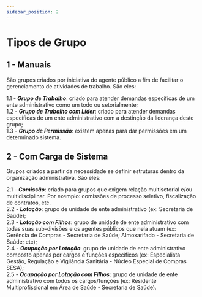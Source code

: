 ```yaml
---
sidebar_position: 2
---
```


# Tipos de Grupo

## 1 - Manuais

São grupos criados por iniciativa do agente público a fim de facilitar o gerenciamento de atividades de trabalho. São eles:

1.1 - ***Grupo de Trabalho***: criado para atender demandas específicas de um ente administrativo como um todo ou setorialmente;  
1.2 - ***Grupo de Trabalho com Líder***: criado para atender demandas específicas de um ente administrativo com a destinção da liderança 
deste grupo;  
1.3 - ***Grupo de Permissão***: existem apenas para dar permissões em um determinado sistema.
&nbsp;  

## 2 - Com Carga de Sistema

Grupos criados a partir da necessidade se definir estruturas dentro da organização administrativa. São eles:

2.1 - ***Comissão***: criado para grupos que exigem relação multisetorial e/ou multidisciplinar. Por exemplo: comissões de processo seletivo, 
fiscalização de contratos, etc.  
2.2 - ***Lotação***: grupo de unidade de ente administrativo (ex: Secretaria de Saúde);  
2.3 - ***Lotação com Filhos***: grupo de unidade de ente administrativo com todas suas sub-divisões e os agentes públicos que nela atuam (ex: 
Gerência de Compras - Secretaria de Saúde; Almoxarifado - Secretaria de Saúde; etc);  
2.4 - ***Ocupação por Lotação***: grupo de unidade de ente administrativo composto apenas por cargos e funções específicos (ex: Especialista Gestão, 
Regulação e Vigilância Sanitária - Núcleo Especial de Compras SESA);  
2.5 - ***Ocupação por Lotação com Filhos***: grupo de unidade de ente administrativo com todos os cargos/funções (ex: Residente Multiprofissional 
em Área de Saúde - Secretaria de Saúde).
&nbsp;  
&nbsp;  